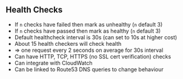 Health Checks
-------------
- If `n` checks have failed then mark as unhealthy (`n` default 3)
- If `n` checks have passed then mark as healthy (`n` default 3)
- Default healthcheck interval is 30s (can set to 10s at higher cost)
- About 15 health checkers will check health
- => one request every 2 seconds on average for 30s interval
- Can have HTTP, TCP, HTTPS (no SSL cert verification) checks
- Can integrate with CloudWatch
- Can be linked to Route53 DNS queries to change behaviour
